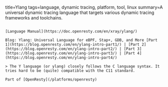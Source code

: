 title=Ylang
tags=language, dynamic tracing, platform, tool, linux
summary=A universal dynamic tracing language that targets various dynamic tracing frameworks and toolchains.
~~~~~~

[Language Manual](https://doc.openresty.com/en/xray/ylang/)

Blog: Ylang: Universal Language for eBPF, Stap+, GDB, and More [Part 1](https://blog.openresty.com/en/ylang-intro-part1/) | [Part 2](https://blog.openresty.com/en/ylang-intro-part2/) | [Part 3](https://blog.openresty.com/en/ylang-intro-part3/) | [Part 4](https://blog.openresty.com/en/ylang-intro-part4/)

> The Y language (or ylang) closely follows the C language syntax. It tries hard to be (quite) compatible with the C11 standard.

Part of [OpenResty](/platforms/openresty)